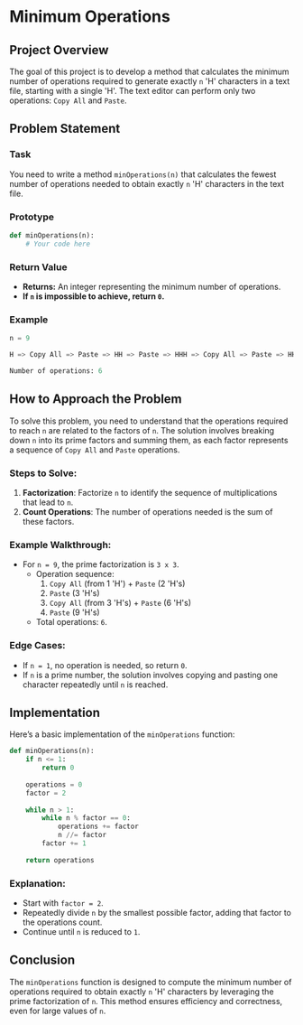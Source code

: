 # Minimum Operations

## Project Overview

The goal of this project is to develop a method that calculates the minimum number of operations required to generate exactly `n` 'H' characters in a text file, starting with a single 'H'. The text editor can perform only two operations: `Copy All` and `Paste`.

## Problem Statement

### Task
You need to write a method `minOperations(n)` that calculates the fewest number of operations needed to obtain exactly `n` 'H' characters in the text file.

### Prototype
```python
def minOperations(n):
    # Your code here
```

### Return Value
- **Returns:** An integer representing the minimum number of operations.
- **If `n` is impossible to achieve, return `0`.**

### Example
```python
n = 9

H => Copy All => Paste => HH => Paste => HHH => Copy All => Paste => HHHHHH => Paste => HHHHHHHHH

Number of operations: 6
```

## How to Approach the Problem

To solve this problem, you need to understand that the operations required to reach `n` are related to the factors of `n`. The solution involves breaking down `n` into its prime factors and summing them, as each factor represents a sequence of `Copy All` and `Paste` operations.

### Steps to Solve:

1. **Factorization**: Factorize `n` to identify the sequence of multiplications that lead to `n`.
2. **Count Operations**: The number of operations needed is the sum of these factors.

### Example Walkthrough:
- For `n = 9`, the prime factorization is `3 x 3`.
  - Operation sequence:
    1. `Copy All` (from 1 'H') + `Paste` (2 'H's)
    2. `Paste` (3 'H's)
    3. `Copy All` (from 3 'H's) + `Paste` (6 'H's)
    4. `Paste` (9 'H's)
  - Total operations: `6`.

### Edge Cases:
- If `n = 1`, no operation is needed, so return `0`.
- If `n` is a prime number, the solution involves copying and pasting one character repeatedly until `n` is reached.

## Implementation

Here’s a basic implementation of the `minOperations` function:

```python
def minOperations(n):
    if n <= 1:
        return 0
    
    operations = 0
    factor = 2
    
    while n > 1:
        while n % factor == 0:
            operations += factor
            n //= factor
        factor += 1
    
    return operations
```

### Explanation:
- Start with `factor = 2`.
- Repeatedly divide `n` by the smallest possible factor, adding that factor to the operations count.
- Continue until `n` is reduced to `1`.

## Conclusion

The `minOperations` function is designed to compute the minimum number of operations required to obtain exactly `n` 'H' characters by leveraging the prime factorization of `n`. This method ensures efficiency and correctness, even for large values of `n`.
